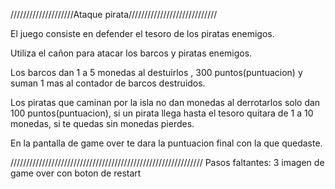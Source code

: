 ////////////////////Ataque pirata////////////////////////////

El juego consiste en defender el tesoro de los piratas enemigos.

Utiliza el cañon para atacar los barcos y piratas enemigos.

Los barcos dan 1 a 5 monedas al destuirlos , 300 puntos(puntuacion) y suman 1 mas al contador de barcos destruidos.

Los piratas que caminan por la isla no dan monedas al derrotarlos solo dan 100 puntos(puntuacion), si un pirata llega hasta el tesoro quitara de 1 a 10 monedas, si te quedas sin monedas pierdes.

En la pantalla de game over te dara la puntuacion final con la que quedaste.

/////////////////////////////////////////////////////////////
Pasos faltantes:
3 imagen de game over con boton de restart